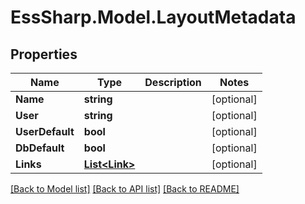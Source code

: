 # EssSharp.Model.LayoutMetadata

## Properties

Name | Type | Description | Notes
------------ | ------------- | ------------- | -------------
**Name** | **string** |  | [optional] 
**User** | **string** |  | [optional] 
**UserDefault** | **bool** |  | [optional] 
**DbDefault** | **bool** |  | [optional] 
**Links** | [**List&lt;Link&gt;**](Link.md) |  | [optional] 

[[Back to Model list]](../README.md#documentation-for-models) [[Back to API list]](../README.md#documentation-for-api-endpoints) [[Back to README]](../README.md)

